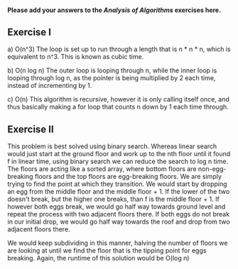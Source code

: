 #### Please add your answers to the ***Analysis of  Algorithms*** exercises here.

## Exercise I

a) O(n^3)
The loop is set up to run through a length that is n * n * n, which is equivalent to n^3. This is known as cubic time.


b) O(n log n)
The outer loop is looping through n, while the inner loop is looping through log n, as the pointer is being multiplied by 2 each time, instead of incrementing by 1.

c) O(n)
This algorithm is recursive, however it is only calling itself once, and thus basically making a for loop that counts n down by 1 each time through.

## Exercise II

This problem is best solved using binary search. Whereas linear search would just start at the ground floor and work up to the nth floor until it found f in linear time, using binary search we can reduce the search to log n time. The floors are acting like a sorted array, where bottom floors are non-egg-breaking floors and the top floors are egg-breaking floors. We are simply trying to find the point at which they transition. We would start by dropping an egg from the middle floor and the middle floor + 1. If the lower of the two doesn't break, but the higher one breaks, than f is the middle floor + 1. If however both eggs break, we would go half way towards ground level and repeat the process with two adjacent floors there. If both eggs do not break in our initial drop, we would go half way towards the roof and drop from two adjacent floors there. 

We would keep subdividing in this manner, halving the number of floors we are looking at until we find the floor that is the tipping point for eggs breaking. Again, the runtime of this solution would be O(log n)

